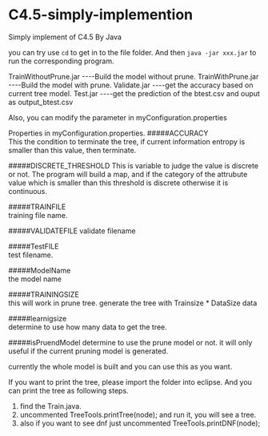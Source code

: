 # C4.5-simply-implemention
Simply implement of C4.5 By Java

you can try use `cd` to get in to the file folder.
And then `java -jar xxx.jar` to run the corresponding program.

TrainWithoutPrune.jar ----Build the model without prune.
TrainWithPrune.jar    ----Build the model with prune.
Validate.jar          ----get the accuracy based on current tree model.
Test.jar              ----get the prediction of the btest.csv and ouput as output_btest.csv

Also, you can modify the parameter in myConfiguration.properties

Properties in myConfiguration.properties.
#####ACCURACY   
This the condition to terminate the tree, if current information entropy is smaller than this value, then terminate.

#####DISCRETE_THRESHOLD 
This is variable to judge the value is discrete or not. The program will build a map, and if the category of the attrubute
					  value which is smaller than this threshold is discrete otherwise it is continuous.

#####TRAINFILE   
training file name.

#####VALIDATEFILE 
validate filename

#####TestFILE  
test filename.

#####ModelName  
the model name

#####TRAININGSIZE  
this will work in prune tree. generate the tree with  Trainsize * DataSize data

#####learnigsize  
determine to use how many data to get the tree.

#####isPruendModel 
determine to use the prune model or not. it will only useful if the current pruning model is generated.

currently the whole model is built and you can use this as you want.

If you want to print the tree, please import the folder into eclipse.
And you can print the tree as following steps.

1. find the Train.java.
2. uncommented TreeTools.printTree(node); and run it, you will see a tree.
3. also if you want to see dnf just uncommented TreeTools.printDNF(node);
